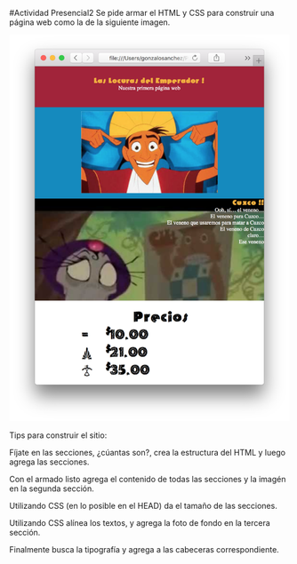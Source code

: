 #Actividad Presencial2
Se pide armar el HTML y CSS para construir una página web como la de la siguiente imagen.

![](ejercicio.png)

Tips para construir el sitio:

Fíjate en las secciones, ¿cúantas son?, crea la estructura del HTML y luego agrega las secciones.

Con el armado listo agrega el contenido de todas las secciones y la imagén en la segunda sección.

Utilizando CSS (en lo posible en el HEAD) da el tamaño de las secciones.

Utilizando CSS alínea los textos, y agrega la foto de fondo en la tercera sección.

Finalmente busca la tipografía y agrega a las cabeceras correspondiente.
